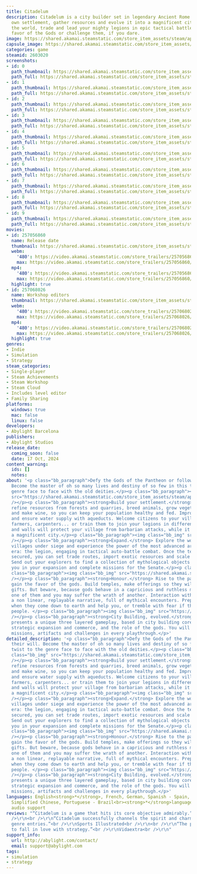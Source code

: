 ```yaml
---
title: Citadelum
description: Citadelum is a city builder set in legendary Ancient Rome. Build your
  own settlement, gather resources and evolve it into a magnificent city. Explore
  the world, trade and lead your mighty legions in epic tactical battles. Earn the
  favor of the Gods or challenge them, if you dare.
image: https://shared.akamai.steamstatic.com/store_item_assets/steam/apps/2603020/header.jpg?t=1732016813
capsule_image: https://shared.akamai.steamstatic.com/store_item_assets/steam/apps/2603020/559011671086aca77472e9382fc5e7f99a8a748a/capsule_231x87.jpg?t=1732016813
categories: game
steamid: 2603020
screenshots:
- id: 0
  path_thumbnail: https://shared.akamai.steamstatic.com/store_item_assets/steam/apps/2603020/ss_5d04d2a461f40fa9e8df1b887d8bd413ebe52036.600x338.jpg?t=1732016813
  path_full: https://shared.akamai.steamstatic.com/store_item_assets/steam/apps/2603020/ss_5d04d2a461f40fa9e8df1b887d8bd413ebe52036.1920x1080.jpg?t=1732016813
- id: 1
  path_thumbnail: https://shared.akamai.steamstatic.com/store_item_assets/steam/apps/2603020/ss_b98823b283f4156faec843495da61d69c5f1e636.600x338.jpg?t=1732016813
  path_full: https://shared.akamai.steamstatic.com/store_item_assets/steam/apps/2603020/ss_b98823b283f4156faec843495da61d69c5f1e636.1920x1080.jpg?t=1732016813
- id: 2
  path_thumbnail: https://shared.akamai.steamstatic.com/store_item_assets/steam/apps/2603020/ss_34b521f2563a427b344b015f267f758f2d644fd1.600x338.jpg?t=1732016813
  path_full: https://shared.akamai.steamstatic.com/store_item_assets/steam/apps/2603020/ss_34b521f2563a427b344b015f267f758f2d644fd1.1920x1080.jpg?t=1732016813
- id: 3
  path_thumbnail: https://shared.akamai.steamstatic.com/store_item_assets/steam/apps/2603020/ss_eec7144a71ceeb2ed4009c0f20e8dfa7968a1323.600x338.jpg?t=1732016813
  path_full: https://shared.akamai.steamstatic.com/store_item_assets/steam/apps/2603020/ss_eec7144a71ceeb2ed4009c0f20e8dfa7968a1323.1920x1080.jpg?t=1732016813
- id: 4
  path_thumbnail: https://shared.akamai.steamstatic.com/store_item_assets/steam/apps/2603020/ss_b97d605842b91a76cd56a7e125b48a931703a5fe.600x338.jpg?t=1732016813
  path_full: https://shared.akamai.steamstatic.com/store_item_assets/steam/apps/2603020/ss_b97d605842b91a76cd56a7e125b48a931703a5fe.1920x1080.jpg?t=1732016813
- id: 5
  path_thumbnail: https://shared.akamai.steamstatic.com/store_item_assets/steam/apps/2603020/ss_a3c077edbead23cf53f4329cbc84624bab4bd3c0.600x338.jpg?t=1732016813
  path_full: https://shared.akamai.steamstatic.com/store_item_assets/steam/apps/2603020/ss_a3c077edbead23cf53f4329cbc84624bab4bd3c0.1920x1080.jpg?t=1732016813
- id: 6
  path_thumbnail: https://shared.akamai.steamstatic.com/store_item_assets/steam/apps/2603020/ss_8816d65839ab4e1b8931d9cfcaf044e7a8774570.600x338.jpg?t=1732016813
  path_full: https://shared.akamai.steamstatic.com/store_item_assets/steam/apps/2603020/ss_8816d65839ab4e1b8931d9cfcaf044e7a8774570.1920x1080.jpg?t=1732016813
- id: 7
  path_thumbnail: https://shared.akamai.steamstatic.com/store_item_assets/steam/apps/2603020/ss_90302d2497e3cc6347f24b5f11b542bba813dc2f.600x338.jpg?t=1732016813
  path_full: https://shared.akamai.steamstatic.com/store_item_assets/steam/apps/2603020/ss_90302d2497e3cc6347f24b5f11b542bba813dc2f.1920x1080.jpg?t=1732016813
- id: 8
  path_thumbnail: https://shared.akamai.steamstatic.com/store_item_assets/steam/apps/2603020/ss_0dbe8f367f42f44fab65a578ac94fbdbaceb3d3f.600x338.jpg?t=1732016813
  path_full: https://shared.akamai.steamstatic.com/store_item_assets/steam/apps/2603020/ss_0dbe8f367f42f44fab65a578ac94fbdbaceb3d3f.1920x1080.jpg?t=1732016813
- id: 9
  path_thumbnail: https://shared.akamai.steamstatic.com/store_item_assets/steam/apps/2603020/ss_ad01d3aacc645bc94f70b66b658f069f49980d7b.600x338.jpg?t=1732016813
  path_full: https://shared.akamai.steamstatic.com/store_item_assets/steam/apps/2603020/ss_ad01d3aacc645bc94f70b66b658f069f49980d7b.1920x1080.jpg?t=1732016813
movies:
- id: 257056860
  name: Release date
  thumbnail: https://shared.akamai.steamstatic.com/store_item_assets/steam/apps/257056860/movie.293x165.jpg?t=1729772217
  webm:
    '480': https://video.akamai.steamstatic.com/store_trailers/257056860/movie480_vp9.webm?t=1729772217
    max: https://video.akamai.steamstatic.com/store_trailers/257056860/movie_max_vp9.webm?t=1729772217
  mp4:
    '480': https://video.akamai.steamstatic.com/store_trailers/257056860/movie480.mp4?t=1729772217
    max: https://video.akamai.steamstatic.com/store_trailers/257056860/movie_max.mp4?t=1729772217
  highlight: true
- id: 257068026
  name: Workshop editors
  thumbnail: https://shared.akamai.steamstatic.com/store_item_assets/steam/apps/257068026/c88f4cc71a15d5d9caf59d848dd60407a4b0325c/movie_600x337.jpg?t=1729772222
  webm:
    '480': https://video.akamai.steamstatic.com/store_trailers/257068026/movie480_vp9.webm?t=1729772222
    max: https://video.akamai.steamstatic.com/store_trailers/257068026/movie_max_vp9.webm?t=1729772222
  mp4:
    '480': https://video.akamai.steamstatic.com/store_trailers/257068026/movie480.mp4?t=1729772222
    max: https://video.akamai.steamstatic.com/store_trailers/257068026/movie_max.mp4?t=1729772222
  highlight: true
genres:
- Indie
- Simulation
- Strategy
steam_categories:
- Single-player
- Steam Achievements
- Steam Workshop
- Steam Cloud
- Includes level editor
- Family Sharing
platforms:
  windows: true
  mac: false
  linux: false
developers:
- Abylight Barcelona
publishers:
- Abylight Studios
release_date:
  coming_soon: false
  date: 17 Oct, 2024
content_warning:
  ids: []
  notes:
about: '<p class="bb_paragraph">Defy the Gods of the Pantheon or follow their will.
  Become the master of oh so many lives and destiny of so few in this twist to the
  genre face to face with the old deities.</p><p class="bb_paragraph"><img class="bb_img"
  src="https://shared.akamai.steamstatic.com/store_item_assets/steam/apps/2603020/extras/01_citadelum.gif?t=1732016813"
  /></p><p class="bb_paragraph"><strong>Build your settlement.</strong> Gather and
  refine resources from forests and quarries, breed animals, grow vegetables, fish
  and make wine, so you can keep your population healthy and fed. Improve your buildings
  and ensure water supply with aqueducts. Welcome citizens to your village as artisans,
  farmers, carpenters... or train them to join your legions in different units. Towers
  and walls will protect your village from barbarian attacks, while it grows into
  a magnificent city.</p><p class="bb_paragraph"><img class="bb_img" src="https://shared.akamai.steamstatic.com/store_item_assets/steam/apps/2603020/extras/02_citadelum.gif?t=1732016813"
  /></p><p class="bb_paragraph"><strong>Expand.</strong> Explore the world map, free
  villages under siege and experience the power of the most advanced armies of the
  era: the legion, engaging in tactical auto-battle combat. Once the territory is
  secured, you can set trade routes, import exotic resources and scale up your economy.
  Send out your explorers to find a collection of mythological objects that will help
  you in your expansion and complete missions for the Senate.</p><p class="bb_paragraph">  </p><p
  class="bb_paragraph"><img class="bb_img" src="https://shared.akamai.steamstatic.com/store_item_assets/steam/apps/2603020/extras/03b_citadelum.gif?t=1732016813"
  /></p><p class="bb_paragraph"><strong>Honour.</strong> Rise to the pantheon and
  gain the favor of the gods. Build temples, make offerings so they will grant you
  gifts. But beware, because gods behave in a capricious and ruthless manner; worship
  one of them and you may suffer the wrath of another. Interaction with deities allows
  a non linear, replayable narrative, full of mythical encounters. Prepare to be amazed
  when they come down to earth and help you, or tremble with fear if they punish your
  people. </p><p class="bb_paragraph"><img class="bb_img" src="https://shared.akamai.steamstatic.com/store_item_assets/steam/apps/2603020/extras/04_citadelum.gif?t=1732016813"
  /></p><p class="bb_paragraph"><strong>City Building, evolved.</strong> Citadelum
  presents a unique three layered gameplay, based in city building core mechanics,
  strategic expansion and commerce, and the role of the gods. You will find different
  missions, artifacts and challenges in every playthrough.</p>'
detailed_description: '<p class="bb_paragraph">Defy the Gods of the Pantheon or follow
  their will. Become the master of oh so many lives and destiny of so few in this
  twist to the genre face to face with the old deities.</p><p class="bb_paragraph"><img
  class="bb_img" src="https://shared.akamai.steamstatic.com/store_item_assets/steam/apps/2603020/extras/01_citadelum.gif?t=1732016813"
  /></p><p class="bb_paragraph"><strong>Build your settlement.</strong> Gather and
  refine resources from forests and quarries, breed animals, grow vegetables, fish
  and make wine, so you can keep your population healthy and fed. Improve your buildings
  and ensure water supply with aqueducts. Welcome citizens to your village as artisans,
  farmers, carpenters... or train them to join your legions in different units. Towers
  and walls will protect your village from barbarian attacks, while it grows into
  a magnificent city.</p><p class="bb_paragraph"><img class="bb_img" src="https://shared.akamai.steamstatic.com/store_item_assets/steam/apps/2603020/extras/02_citadelum.gif?t=1732016813"
  /></p><p class="bb_paragraph"><strong>Expand.</strong> Explore the world map, free
  villages under siege and experience the power of the most advanced armies of the
  era: the legion, engaging in tactical auto-battle combat. Once the territory is
  secured, you can set trade routes, import exotic resources and scale up your economy.
  Send out your explorers to find a collection of mythological objects that will help
  you in your expansion and complete missions for the Senate.</p><p class="bb_paragraph">  </p><p
  class="bb_paragraph"><img class="bb_img" src="https://shared.akamai.steamstatic.com/store_item_assets/steam/apps/2603020/extras/03b_citadelum.gif?t=1732016813"
  /></p><p class="bb_paragraph"><strong>Honour.</strong> Rise to the pantheon and
  gain the favor of the gods. Build temples, make offerings so they will grant you
  gifts. But beware, because gods behave in a capricious and ruthless manner; worship
  one of them and you may suffer the wrath of another. Interaction with deities allows
  a non linear, replayable narrative, full of mythical encounters. Prepare to be amazed
  when they come down to earth and help you, or tremble with fear if they punish your
  people. </p><p class="bb_paragraph"><img class="bb_img" src="https://shared.akamai.steamstatic.com/store_item_assets/steam/apps/2603020/extras/04_citadelum.gif?t=1732016813"
  /></p><p class="bb_paragraph"><strong>City Building, evolved.</strong> Citadelum
  presents a unique three layered gameplay, based in city building core mechanics,
  strategic expansion and commerce, and the role of the gods. You will find different
  missions, artifacts and challenges in every playthrough.</p>'
languages: English<strong>*</strong>, French, German, Spanish - Spain, Japanese, Russian,
  Simplified Chinese, Portuguese - Brazil<br><strong>*</strong>languages with full
  audio support
reviews: "“Citadelum is a game that hits its core objective admirably.”<br />\r\nGinxTV<br
  />\r\n<br />\r\n“Citadelum successfully channels the spirit and charm of classic
  genre entries.”<br />\r\nSports Illustrated<br />\r\n<br />\r\n“The perfect videogame
  to fall in love with strategy.”<br />\r\nVidaextra<br />\r\n"
support_info:
  url: http://abylight.com/contact/
  email: support@abylight.com
tags:
- simulation
- strategy
---
```

